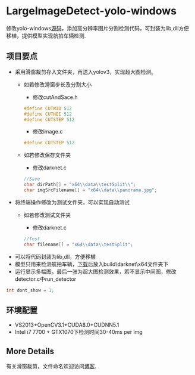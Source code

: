 LargeImageDetect-yolo-windows
===============
修改yolo-windows[源码](https://github.com/AlexeyAB/darknet)，添加高分辨率图片分割检测代码，可封装为lib,dll方便移植，提供模型实现航拍车辆检测.

项目要点
--------
* 采用滑窗裁剪存入文件夹，再送入yolov3，实现超大图检测。
	* 如若修改滑窗步长及分割大小
		* 修改cutAndSace.h

		```C++
		#define CUTWID 512
		#define CUTHEI 512
		#define CUTSTEP 512
		```
		* 修改image.c
		```C++
		#define CUTSTEP 512
		```	
	* 如若修改保存文件夹
		* 修改darknet.c

		```C++
		//Save
		char dirPath[] = "x64\\data\\testSplit\\";
		char imgSrcFilename[] = "x64\\data\\panorama.jpg";
		```		
* 将终端操作修改为测试文件夹，可以实现自动测试
	* 如若修改测试文件夹
		* 修改darknet.c
		
		```C++
		//Test
		char filename[] = "x64\\data\\testSplit";
		```
* 可以将代码封装为lib,dll，方便移植
* 模型只用来检测航拍车辆，[下载](https://pan.baidu.com/s/1VoOpBiWfq2DWsn7kMTZZiw)后放入build\darknet\x64文件夹下
* 运行显示多幅图，最后一张为超大图检测效果，若不显示中间图，修改detector.c中run_detector

```C++
int dont_show = 1;
```


环境配置
--------
* VS2013+OpenCV3.1+CUDA8.0+CUDNN5.1
* Intel i7 7700 + GTX1070下检测时间30-40ms per img

More Details
-------------
有关滑窗裁剪，文件命名欢迎访问[博客](https://www.cnblogs.com/qinguoyi/p/9983858.html).
